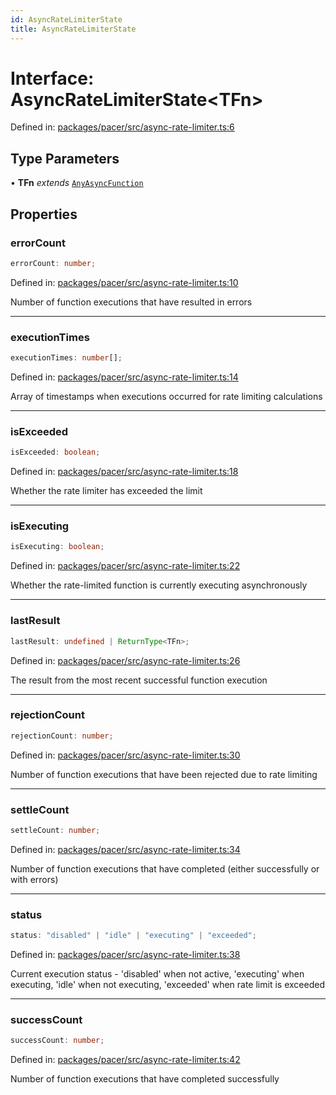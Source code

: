 ```yaml
---
id: AsyncRateLimiterState
title: AsyncRateLimiterState
---
```


<!-- DO NOT EDIT: this page is autogenerated from the type comments -->

# Interface: AsyncRateLimiterState\<TFn\>

Defined in: [packages/pacer/src/async-rate-limiter.ts:6](https://github.com/TanStack/pacer/blob/main/packages/pacer/src/async-rate-limiter.ts#L6)

## Type Parameters

• **TFn** *extends* [`AnyAsyncFunction`](../../type-aliases/anyasyncfunction.md)

## Properties

### errorCount

```ts
errorCount: number;
```

Defined in: [packages/pacer/src/async-rate-limiter.ts:10](https://github.com/TanStack/pacer/blob/main/packages/pacer/src/async-rate-limiter.ts#L10)

Number of function executions that have resulted in errors

***

### executionTimes

```ts
executionTimes: number[];
```

Defined in: [packages/pacer/src/async-rate-limiter.ts:14](https://github.com/TanStack/pacer/blob/main/packages/pacer/src/async-rate-limiter.ts#L14)

Array of timestamps when executions occurred for rate limiting calculations

***

### isExceeded

```ts
isExceeded: boolean;
```

Defined in: [packages/pacer/src/async-rate-limiter.ts:18](https://github.com/TanStack/pacer/blob/main/packages/pacer/src/async-rate-limiter.ts#L18)

Whether the rate limiter has exceeded the limit

***

### isExecuting

```ts
isExecuting: boolean;
```

Defined in: [packages/pacer/src/async-rate-limiter.ts:22](https://github.com/TanStack/pacer/blob/main/packages/pacer/src/async-rate-limiter.ts#L22)

Whether the rate-limited function is currently executing asynchronously

***

### lastResult

```ts
lastResult: undefined | ReturnType<TFn>;
```

Defined in: [packages/pacer/src/async-rate-limiter.ts:26](https://github.com/TanStack/pacer/blob/main/packages/pacer/src/async-rate-limiter.ts#L26)

The result from the most recent successful function execution

***

### rejectionCount

```ts
rejectionCount: number;
```

Defined in: [packages/pacer/src/async-rate-limiter.ts:30](https://github.com/TanStack/pacer/blob/main/packages/pacer/src/async-rate-limiter.ts#L30)

Number of function executions that have been rejected due to rate limiting

***

### settleCount

```ts
settleCount: number;
```

Defined in: [packages/pacer/src/async-rate-limiter.ts:34](https://github.com/TanStack/pacer/blob/main/packages/pacer/src/async-rate-limiter.ts#L34)

Number of function executions that have completed (either successfully or with errors)

***

### status

```ts
status: "disabled" | "idle" | "executing" | "exceeded";
```

Defined in: [packages/pacer/src/async-rate-limiter.ts:38](https://github.com/TanStack/pacer/blob/main/packages/pacer/src/async-rate-limiter.ts#L38)

Current execution status - 'disabled' when not active, 'executing' when executing, 'idle' when not executing, 'exceeded' when rate limit is exceeded

***

### successCount

```ts
successCount: number;
```

Defined in: [packages/pacer/src/async-rate-limiter.ts:42](https://github.com/TanStack/pacer/blob/main/packages/pacer/src/async-rate-limiter.ts#L42)

Number of function executions that have completed successfully
